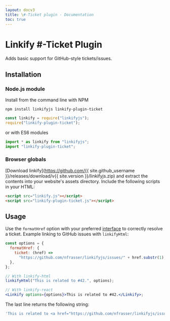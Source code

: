 ```yaml
---
layout: docv3
title: \#-Ticket plugin · Documentation
toc: true
---
```


# Linkify #-Ticket Plugin

Adds basic support for GitHub-style tickets/issues.

## Installation

### Node.js module

Install from the command line with NPM

```
npm install linkifyjs linkify-plugin-ticket
```

```js
const linkify = require("linkifyjs");
require("linkify-plugin-ticket");
```

or with ES6 modules

```js
import * as linkify from "linkifyjs";
import "linkify-plugin-ticket";
```

### Browser globals

[Download linkify](https://github.com/{{ site.github_username }}/releases/download/v{{ site.version }}/linkifyjs.zip)
and extract the contents into your website's assets directory.
Include the following scripts in your HTML:

```html
<script src="linkify.js"></script>
<script src="linkify-plugin-ticket.js"></script>
```

## Usage

Use the `formatHref` option with your preferred [interface](interfaces.html) to
correctly resolve a ticket. Example linking to GitHub issues with
`linkifyHtml`:

```jsx
const options = {
  formatHref: {
    ticket: (href) =>
      "https://github.com/nfrasser/linkifyjs/issues/" + href.substr(1),
  },
};

// With linkify-html
linkifyHtml("This is related to #42.", options);

// With linkify-react
<Linkify options={options}>This is related to #42.</Linkify>;
```

The last line returns the following string:

```js
'This is related to <a href="https://github.com/nfrasser/linkifyjs/issues/42">#42</a>.';
```
